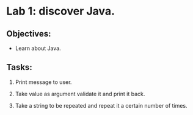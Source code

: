 # Lab 1: discover Java.

## Objectives:

- Learn about Java.

## Tasks:

1. Print message to user.

2. Take value as argument validate it and print it back.

3. Take a string to be repeated and repeat it a certain number of times.
